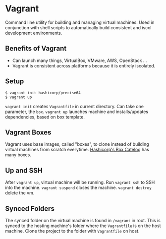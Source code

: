 # Vagrant 
Command line utility for building and managing virtual machines. Used in conjunction with shell scripts to automatically build consistent and iscol development environments.

## Benefits of Vagrant
- Can launch many things, VirtualBox, VMware, AWS, OpenStack ...
- Vagrant is consistent across platforms because it is entirely iscolated.


## Setup
```
$ vagrant init hashicorp/precise64
$ vagrant up
```
`vagrant init` creates `Vagrantfile` in current directory. Can take one parameter, the `box`.
`vagrant up` launches machine and installs/updates dependencies, based on box template.

## Vagrant Boxes
Vagrant uses base images, called "boxes", to clone instead of building virtual machines from scratch everytime. [Hashicorp's Box Catelog](https://atlas.hashicorp.com/boxes/search) has many boxes.

## Up and SSH
After `vagrant up`, virtual machine will be running. Run `vagrant ssh` to SSH into the machine. `vagrant suspend` closes the machine. `vagrant destroy` delete the vm.

## Synced Folders
The synced folder on the virtual machine is found in `/vagrant` in root. This is synced to the hosting machine's folder where the `Vagrantfile` is on the host machine. Clone the project to the folder with `Vagrantfile` on host.
